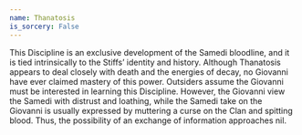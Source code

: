 ```yaml
---
name: Thanatosis
is_sorcery: False
---
```


This Discipline is an exclusive development of the Samedi bloodline, and it is tied intrinsically to the Stiffs’ identity and history. Although Thanatosis appears to deal closely with death and the energies of decay, no Giovanni have ever claimed mastery of this power. Outsiders assume the Giovanni must be interested in learning this Discipline. However, the Giovanni view the Samedi with distrust and loathing, while the Samedi take on the Giovanni is usually expressed by muttering a curse on the Clan and spitting blood. Thus, the possibility of an exchange of information approaches nil.

